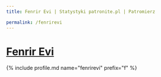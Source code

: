 ```yaml
---
title: Fenrir Evi | Statystyki patronite.pl | Patromierz

permalink: /fenrirevi
---
```


# [Fenrir Evi](https://patronite.pl/fenrirevi)

{% include profile.md name="fenrirevi" prefix="f" %}
